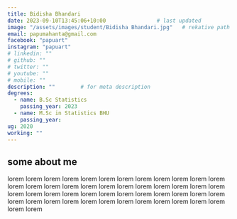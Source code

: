 ```yaml
---
title: Bidisha Bhandari                
date: 2023-09-10T13:45:06+10:00                # last updated
image: "/assets/images/student/Bidisha Bhandari.jpg"   # rekative path 
email: papumahanta@gmail.com
facebook: "papuart"        
instagram: "papuart"
# linkedin: ""     
# github: ""              
# twitter: ""
# youtube: ""
# mobile: ""    
description: ""        # for meta description
degrees:
  - name: B.Sc Statistics            
    passing_year: 2023
  - name: M.Sc in Statistics BHU
    passing_year:  
ug: 2020    
working: ""
---
```








## some about me
lorem lorem lorem lorem lorem lorem lorem lorem lorem lorem lorem lorem lorem lorem lorem lorem lorem lorem lorem lorem lorem lorem lorem lorem lorem lorem lorem lorem lorem lorem lorem lorem lorem lorem lorem lorem lorem lorem lorem lorem lorem lorem lorem lorem lorem lorem lorem lorem lorem lorem 